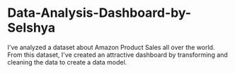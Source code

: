 # Data-Analysis-Dashboard-by-Selshya
I've analyzed a dataset about Amazon Product Sales all over the world. From this dataset, I've created an attractive dashboard by transforming and cleaning the data to create a data model.
